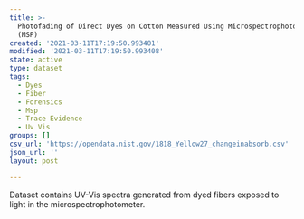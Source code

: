 ```yaml
---
title: >-
  Photofading of Direct Dyes on Cotton Measured Using Microspectrophotometery
  (MSP)
created: '2021-03-11T17:19:50.993401'
modified: '2021-03-11T17:19:50.993408'
state: active
type: dataset
tags:
  - Dyes
  - Fiber
  - Forensics
  - Msp
  - Trace Evidence
  - Uv Vis
groups: []
csv_url: 'https://opendata.nist.gov/1818_Yellow27_changeinabsorb.csv'
json_url: ''
layout: post

---
```

Dataset contains UV-Vis spectra generated from dyed fibers exposed to light in the microspectrophotometer.
